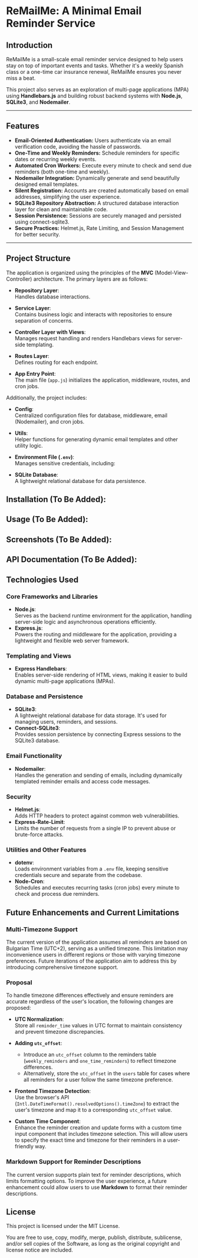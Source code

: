 # ReMailMe: A Minimal Email Reminder Service

## Introduction

ReMailMe is a small-scale email reminder service designed to help users stay on top of important events and tasks. Whether it's a weekly Spanish class or a one-time car insurance renewal, ReMailMe ensures you never miss a beat.

This project also serves as an exploration of multi-page applications (MPA) using **Handlebars.js** and building robust backend systems with **Node.js**, **SQLite3**, and **Nodemailer**.

---

## Features

- **Email-Oriented Authentication:**
  Users authenticate via an email verification code, avoiding the hassle of passwords.
- **One-Time and Weekly Reminders:**
  Schedule reminders for specific dates or recurring weekly events.
- **Automated Cron Workers:**
  Execute every minute to check and send due reminders (both one-time and weekly).
- **Nodemailer Integration:**
  Dynamically generate and send beautifully designed email templates.
- **Silent Registration:**
  Accounts are created automatically based on email addresses, simplifying the user experience.
- **SQLite3 Repository Abstraction:**
  A structured database interaction layer for clean and maintainable code.
- **Session Persistence:**
  Sessions are securely managed and persisted using connect-sqlite3.
- **Secure Practices:**
  Helmet.js, Rate Limiting, and Session Management for better security.

---

## Project Structure

The application is organized using the principles of the **MVC** (Model-View-Controller) architecture. The primary layers are as follows:

- **Repository Layer**:  
  Handles database interactions.

- **Service Layer**:  
  Contains business logic and interacts with repositories to ensure separation of concerns.

- **Controller Layer with Views**:  
  Manages request handling and renders Handlebars views for server-side templating.

- **Routes Layer**:  
  Defines routing for each endpoint.

- **App Entry Point**:  
  The main file (`app.js`) initializes the application, middleware, routes, and cron jobs.

Additionally, the project includes:

- **Config**:  
  Centralized configuration files for database, middleware, email (Nodemailer), and cron jobs.

- **Utils**:  
  Helper functions for generating dynamic email templates and other utility logic.

- **Environment File (`.env`)**:  
  Manages sensitive credentials, including:

- **SQLite Database**:  
  A lightweight relational database for data persistence.

## Installation (To Be Added):

## Usage (To Be Added):

## Screenshots (To Be Added):

## API Documentation (To Be Added):

## Technologies Used

### Core Frameworks and Libraries

- **Node.js**:  
  Serves as the backend runtime environment for the application, handling server-side logic and asynchronous operations efficiently.
- **Express.js**:  
  Powers the routing and middleware for the application, providing a lightweight and flexible web server framework.

### Templating and Views

- **Express Handlebars**:  
  Enables server-side rendering of HTML views, making it easier to build dynamic multi-page applications (MPAs).

### Database and Persistence

- **SQLite3**:  
  A lightweight relational database for data storage. It's used for managing users, reminders, and sessions.
- **Connect-SQLite3**:  
  Provides session persistence by connecting Express sessions to the SQLite3 database.

### Email Functionality

- **Nodemailer**:  
  Handles the generation and sending of emails, including dynamically templated reminder emails and access code messages.

### Security

- **Helmet.js**:  
  Adds HTTP headers to protect against common web vulnerabilities.
- **Express-Rate-Limit**:  
  Limits the number of requests from a single IP to prevent abuse or brute-force attacks.

### Utilities and Other Features

- **dotenv**:  
  Loads environment variables from a `.env` file, keeping sensitive credentials secure and separate from the codebase.
- **Node-Cron**:  
  Schedules and executes recurring tasks (cron jobs) every minute to check and process due reminders.

## Future Enhancements and Current Limitations

### Multi-Timezone Support

The current version of the application assumes all reminders are based on Bulgarian Time (UTC+2), serving as a unified timezone. This limitation may inconvenience users in different regions or those with varying timezone preferences. Future iterations of the application aim to address this by introducing comprehensive timezone support.

### Proposal

To handle timezone differences effectively and ensure reminders are accurate regardless of the user's location, the following changes are proposed:

- **UTC Normalization**:  
  Store all `reminder_time` values in UTC format to maintain consistency and prevent timezone discrepancies.

- **Adding `utc_offset`**:

  - Introduce an `utc_offset` column to the reminders table (`weekly_reminders` and `one_time_reminders`) to reflect timezone differences.
  - Alternatively, store the `utc_offset` in the `users` table for cases where all reminders for a user follow the same timezone preference.

- **Frontend Timezone Detection**:  
  Use the browser's API (`Intl.DateTimeFormat().resolvedOptions().timeZone`) to extract the user's timezone and map it to a corresponding `utc_offset` value.

- **Custom Time Component**:  
  Enhance the reminder creation and update forms with a custom time input component that includes timezone selection. This will allow users to specify the exact time and timezone for their reminders in a user-friendly way.

### Markdown Support for Reminder Descriptions

The current version supports plain text for reminder descriptions, which limits formatting options. To improve the user experience, a future enhancement could allow users to use **Markdown** to format their reminder descriptions.

## License

This project is licensed under the MIT License.

You are free to use, copy, modify, merge, publish, distribute, sublicense, and/or sell copies of the Software, as long as the original copyright and license notice are included.
